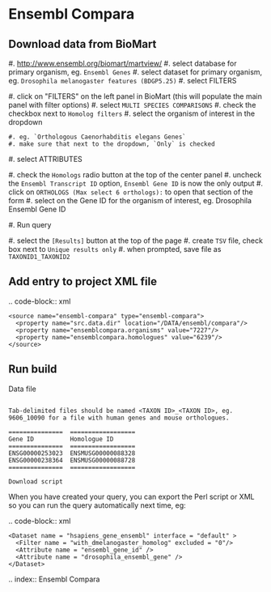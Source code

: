 Ensembl Compara
================================

Download data from BioMart
----------------------------

#. http://www.ensembl.org/biomart/martview/
#. select database for primary organism, eg. `Ensembl Genes`
#. select dataset for primary organism, eg. `Drosophila melanogaster features (BDGP5.25)`
#. select FILTERS

  #. click on "FILTERS" on the left panel in BioMart (this will populate the main panel with filter options)
  #. select `MULTI SPECIES COMPARISONS`
  #. check the checkbox next to `Homolog filters`
  #. select the organism of interest in the dropdown

    #. eg. `Orthologous Caenorhabditis elegans Genes`
    #. make sure that next to the dropdown, `Only` is checked

#. select ATTRIBUTES

  #. check the `Homologs` radio button at the top of the center panel
  #. uncheck the `Ensembl Transcript ID` option, `Ensembl Gene ID` is now the only output
  #. click on `ORTHOLOGS (Max select 6 orthologs):` to open that section of the form
  #. select on the Gene ID for the organism of interest, eg. Drosophila Ensembl Gene ID 

#. Run query

  #. select the `[Results]` button at the top of the page
  #. create `TSV` file, check box next to `Unique results only`
  #. when prompted, save file as `TAXONID1_TAXONID2`

Add entry to project XML file
------------------------------------

.. code-block:: xml

    <source name="ensembl-compara" type="ensembl-compara">
      <property name="src.data.dir" location="/DATA/ensembl/compara"/>
      <property name="ensemblcompara.organisms" value="7227"/>
      <property name="ensemblcompara.homologues" value="6239"/>
    </source>

Run build
------------

Data file 
~~~~~~~~~~~~~~

Tab-delimited files should be named <TAXON ID>_<TAXON ID>, eg. 9606_10090 for a file with human genes and mouse orthologues.

===============  ==================
Gene ID          Homologue ID
===============  ==================
ENSG00000253023  ENSMUSG00000088328
ENSG00000238364  ENSMUSG00000088728
===============  ==================

Download script
~~~~~~~~~~~~~~~~~

When you have created your query, you can export the Perl script or XML so you can run the query automatically next time, eg:

.. code-block:: xml

  <?xml version="1.0" encoding="UTF-8"?>
  <!DOCTYPE Query>
  <Query  virtualSchemaName = "default" formatter = "TSV" header = "0" uniqueRows = "0" count = "" datasetConfigVersion = "0.6" >
        
    <Dataset name = "hsapiens_gene_ensembl" interface = "default" >
      <Filter name = "with_dmelanogaster_homolog" excluded = "0"/>
      <Attribute name = "ensembl_gene_id" />
      <Attribute name = "drosophila_ensembl_gene" />
    </Dataset>
  </Query>

.. index:: Ensembl Compara
